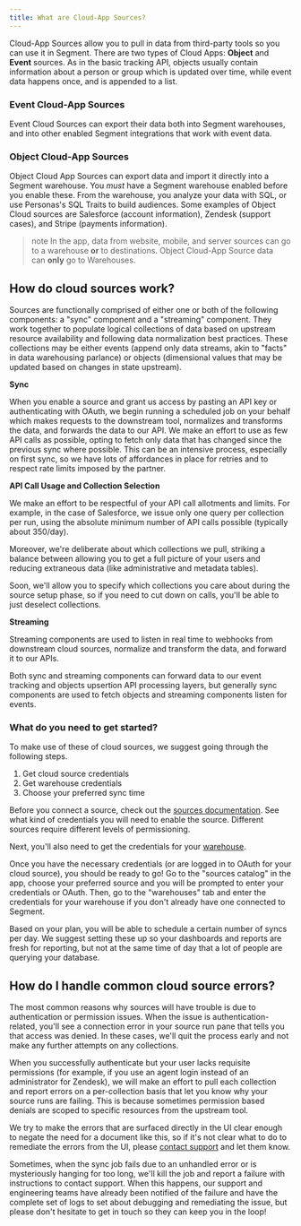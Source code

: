 ```yaml
---
title: What are Cloud-App Sources?
---
```


Cloud-App Sources allow you to pull in data from third-party tools so you can use it in Segment. There are two types of Cloud Apps: **Object** and **Event** sources. As in the basic tracking API, objects usually contain information about a person or group which is updated over time, while event data happens once, and is appended to a list.

### Event Cloud-App Sources
Event Cloud Sources can export their data both into Segment warehouses, and into other enabled Segment integrations that work with event data.

### Object Cloud-App Sources
Object Cloud App Sources can export data and import it directly into a Segment warehouse. You *must* have a Segment warehouse enabled before you enable these. From the warehouse, you analyze your data with SQL, or use Personas's SQL Traits to build audiences. Some examples of Object Cloud sources are Salesforce (account information), Zendesk (support cases), and Stripe (payments information).

> note
> In the app, data from website, mobile, and server sources can go to a warehouse **or** to destinations. Object Cloud-App Source data can **only** go to Warehouses.


## How do cloud sources work?

Sources are functionally comprised of either one or both of the following components: a "sync" component and a "streaming" component. They work together to populate logical collections of data based on upstream resource availability and following data normalization best practices. These collections may be either events (append only data streams, akin to "facts" in data warehousing parlance) or objects (dimensional values that may be updated based on changes in state upstream).

**Sync**

When you enable a source and grant us access by pasting an API key or authenticating with OAuth, we begin running a scheduled job on your behalf which makes requests to the downstream tool, normalizes and transforms the data, and forwards the data to our API. We make an effort to use as few API calls as possible, opting to fetch only data that has changed since the previous sync where possible. This can be an intensive process, especially on first sync, so we have lots of affordances in place for retries and to respect rate limits imposed by the partner.

**API Call Usage and Collection Selection**

We make an effort to be respectful of your API call allotments and limits. For example, in the case of Salesforce, we issue only one query per collection per run, using the absolute minimum number of API calls possible (typically about 350/day).

Moreover, we're deliberate about which collections we pull, striking a balance between allowing you to get a full picture of your users and reducing extraneous data (like administrative and metadata tables).

Soon, we'll allow you to specify which collections you care about during the source setup phase, so if you need to cut down on calls, you'll be able to just deselect collections.

**Streaming**

Streaming components are used to listen in real time to webhooks from downstream cloud sources, normalize and transform the data, and forward it to our APIs.

Both sync and streaming components can forward data to our event tracking and objects upsertion API processing layers, but generally sync components are used to fetch objects and streaming components listen for events.


### What do you need to get started?

To make use of these of cloud sources, we suggest going through the following steps.

1.  Get cloud source credentials
2.  Get warehouse credentials
3.  Choose your preferred sync time


Before you connect a source, check out the [sources documentation](https://segment.com/docs/sources/). See what kind of credentials you will need to enable the source. Different sources require different levels of permissioning.

Next, you'll also need to get the credentials for your [warehouse](https://segment.com/docs/warehouses/).

Once you have the necessary credentials (or are logged in to OAuth for your cloud source), you should be ready to go! Go to the "sources catalog" in the app, choose your preferred source and you will be prompted to enter your credentials or OAuth. Then, go to the "warehouses" tab and enter the credentials for your warehouse if you don't already have one connected to Segment.

Based on your plan, you will be able to schedule a certain number of syncs per day. We suggest setting these up so your dashboards and reports are fresh for reporting, but not at the same time of day that a lot of people are querying your database.


## How do I handle common cloud source errors?

The most common reasons why sources will have trouble is due to authentication or permission issues. When the issue is authentication-related, you'll see a connection error in your source run pane that tells you that access was denied. In these cases, we'll quit the process early and not make any further attempts on any collections.

When you successfully authenticate but your user lacks requisite permissions (for example, if you use an agent login instead of an administrator for Zendesk), we will make an effort to pull each collection and report errors on a per-collection basis that let you know why your source runs are failing. This is because sometimes permission based denials are scoped to specific resources from the upstream tool.

We try to make the errors that are surfaced directly in the UI clear enough to negate the need for a document like this, so if it's not clear what to do to remediate the errors from the UI, please [contact support](https://segment.com/help/contact/) and let them know.

Sometimes, when the sync job fails due to an unhandled error or is mysteriously hanging for too long, we'll kill the job and report a failure with instructions to contact support. When this happens, our support and engineering teams have already been notified of the failure and have the complete set of logs to set about debugging and remediating the issue, but please don't hesitate to get in touch so they can keep you in the loop!
